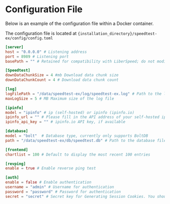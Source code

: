 # Configuration File

Below is an example of the configuration file within a Docker container.

The configuration file is located at `{installation_directory}/speedtest-ex/config/config.toml`

```toml
[server]
host = "0.0.0.0" # Listening address
port = 8989 # Listening port
basePath = "" # Retained for compatibility with LiberSpeed; do not modify if not needed

[Speedtest]
downDataChunkSize = 4 #mb Download data chunk size
downDataChunkCount = 4 # Download data chunk count

[log]
logFilePath = "/data/speedtest-ex/log/speedtest-ex.log" # Path to the log file
maxLogSize = 5 # MB Maximum size of the log file

[ipinfo]
model = "ipinfo" # ip (self-hosted) or ipinfo (ipinfo.io)
ipinfo_url = "" # Please fill in the API address of your self-hosted ipinfo service when self-hosting
ipinfo_api_key = "" # ipinfo.io API key, if available

[database]
model = "bolt"  # Database type, currently only supports BoltDB
path = "/data/speedtest-ex/db/speedtest.db" # Path to the database file

[frontend]
chartlist = 100 # Default to display the most recent 100 entries

[revping]
enable = true # Enable reverse ping test

[auth]
enable = false # Enable authentication
username = "admin" # Username for authentication
password = "password" # Password for authentication
secret = "secret" # Secret key for Generating Session Cookies. You should change this to a secure value.
``` 

